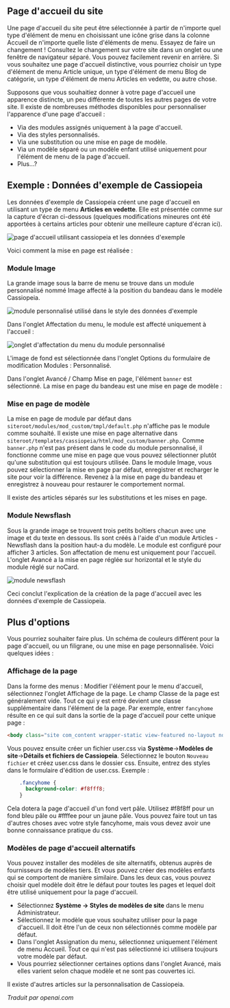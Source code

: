 <!-- Filename: J4.x:Home_Page_in_Different_Style / Display title: Page d'accueil dans un style différent -->

## Page d'accueil du site

Une page d'accueil du site peut être sélectionnée à partir de n'importe quel type d'élément de menu en choisissant une icône grise dans la colonne Accueil de n'importe quelle liste d'éléments de menu. Essayez de faire un changement ! Consultez le changement sur votre site dans un onglet ou une fenêtre de navigateur séparé. Vous pouvez facilement revenir en arrière. Si vous souhaitez une page d'accueil distinctive, vous pourriez choisir un type d'élément de menu Article unique, un type d'élément de menu Blog de catégorie, un type d'élément de menu Articles en vedette, ou autre chose.

Supposons que vous souhaitiez donner à votre page d'accueil une apparence distincte, un peu différente de toutes les autres pages de votre site. Il existe de nombreuses méthodes disponibles pour personnaliser l'apparence d'une page d'accueil :

- Via des modules assignés uniquement à la page d'accueil.
- Via des styles personnalisés.
- Via une substitution ou une mise en page de modèle.
- Via un modèle séparé ou un modèle enfant utilisé uniquement pour l'élément de menu de la page d'accueil.
- Plus…?

## Exemple : Données d'exemple de Cassiopeia

Les données d'exemple de Cassiopeia créent une page d'accueil en utilisant un type de menu **Articles en vedette**. Elle est présentée comme sur la capture d'écran ci-dessous (quelques modifications mineures ont été apportées à certains articles pour obtenir une meilleure capture d'écran ici).

![page d'accueil utilisant cassiopeia et les données d'exemple](../../../en/images/templates/templates-home-page-style-cassiopeia-sample-data.png)

Voici comment la mise en page est réalisée :

### Module Image

La grande image sous la barre de menu se trouve dans un module personnalisé nommé Image affecté à la position du bandeau dans le modèle Cassiopeia.

![module personnalisé utilisé dans le style des données d'exemple](../../../en/images/templates/templates-home-page-style-custom-module-image.png)

Dans l'onglet Affectation du menu, le module est affecté uniquement à l'accueil :

![onglet d'affectation du menu du module personnalisé](../../../en/images/templates/templates-home-page-style-custom-module-menu-assignment.png)

L'image de fond est sélectionnée dans l'onglet Options du formulaire de modification Modules : Personnalisé.

Dans l'onglet Avancé / Champ Mise en page, l'élément `banner` est sélectionné. La mise en page du bandeau est une mise en page de modèle :

### Mise en page de modèle

La mise en page de module par défaut dans `siteroot/modules/mod_custom/tmpl/default.php` n'affiche pas le module comme souhaité. Il existe une mise en page alternative dans `siteroot/templates/cassiopeia/html/mod_custom/banner.php`. Comme `banner.php` n'est pas présent dans le code du module personnalisé, il fonctionne comme une mise en page que vous pouvez sélectionner plutôt qu'une substitution qui est toujours utilisée. Dans le module Image, vous pouvez sélectionner la mise en page par défaut, enregistrer et recharger le site pour voir la différence. Revenez à la mise en page du bandeau et enregistrez à nouveau pour restaurer le comportement normal.

Il existe des articles séparés sur les substitutions et les mises en page.

### Module Newsflash

Sous la grande image se trouvent trois petits boîtiers chacun avec une image et du texte en dessous. Ils sont créés à l'aide d'un module Articles - Newsflash dans la position haut-a du modèle. Le module est configuré pour afficher 3 articles. Son affectation de menu est uniquement pour l'accueil. L'onglet Avancé a la mise en page réglée sur horizontal et le style du module réglé sur noCard.

![module newsflash](../../../en/images/templates/templates-home-page-style-newsflash-module-image.png)

Ceci conclut l'explication de la création de la page d'accueil avec les données d'exemple de Cassiopeia.

## Plus d'options

Vous pourriez souhaiter faire plus. Un schéma de couleurs différent pour la page d'accueil, ou un filigrane, ou une mise en page personnalisée. Voici quelques idées :

### Affichage de la page

Dans la forme des menus : Modifier l'élément pour le menu d'accueil, sélectionnez l'onglet Affichage de la page. Le champ Classe de la page est généralement vide. Tout ce qui y est entré devient une classe supplémentaire dans l'élément de la page. Par exemple, entrer `fancyhome` résulte en ce qui suit dans la sortie de la page d'accueil pour cette unique page :
```html
<body class="site com_content wrapper-static view-featured no-layout no-task itemid-101 fancyhome has-sidebar-right">
```
Vous pouvez ensuite créer un fichier user.css via **Système**→**Modèles de site**→**Détails et fichiers de Cassiopeia**. Sélectionnez le bouton `Nouveau fichier` et créez user.css dans le dossier css. Ensuite, entrez des styles dans le formulaire d'édition de user.css. Exemple :
```css
    .fancyhome {
      background-color: #f8fff8;
    }
```
Cela dotera la page d'accueil d'un fond vert pâle. Utilisez \#f8f8ff pour un fond bleu pâle ou \#ffffee pour un jaune pâle. Vous pouvez faire tout un tas d'autres choses avec votre style fancyhome, mais vous devez avoir une bonne connaissance pratique du css.

### Modèles de page d'accueil alternatifs

Vous pouvez installer des modèles de site alternatifs, obtenus auprès de fournisseurs de modèles tiers. Et vous pouvez créer des modèles enfants qui se comportent de manière similaire. Dans les deux cas, vous pouvez choisir quel modèle doit être le défaut pour toutes les pages et lequel doit être utilisé uniquement pour la page d'accueil.

- Sélectionnez **Système → Styles de modèles de site** dans le menu Administrateur.
- Sélectionnez le modèle que vous souhaitez utiliser pour la page d'accueil. Il doit être l'un de ceux non sélectionnés comme modèle par défaut.
- Dans l'onglet Assignation du menu, sélectionnez uniquement l'élément de menu Accueil. Tout ce qui n'est pas sélectionné ici utilisera toujours votre modèle par défaut.
- Vous pourriez sélectionner certaines options dans l'onglet Avancé, mais elles varient selon chaque modèle et ne sont pas couvertes ici.

Il existe d'autres articles sur la personnalisation de Cassiopeia.

*Traduit par openai.com*

